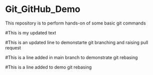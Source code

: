 # Git_GitHub_Demo

This repository is to perform hands-on of some basic git commands

#This is my updated text

#This is an updated line to demonstarte git branching and raising pull request

#This is a line added in main branch to demonstrate git rebasing

#This is a line added to demo git rebasing
